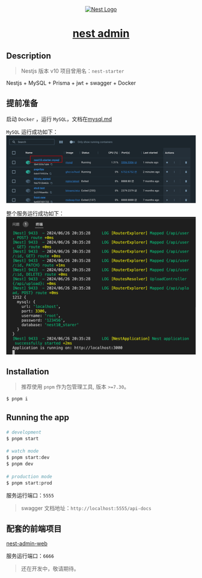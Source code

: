 <p align="center">
  <a href="http://nestjs.com/" target="blank"><img src="https://nestjs.com/img/logo-small.svg" width="120" alt="Nest Logo" /></a>
</p>

<h1 align="center">
  <a href="https://github.com/codercup/nest-admin" target="_blank">nest admin</a>
</h1>

## Description

> Nestjs 版本 v10
> 项目曾用名：`nest-starter`

Nestjs + MySQL + Prisma + jwt + swagger + Docker


## 提前准备

启动 `Docker` ，运行 `MySQL`，文档在[mysql.md](./config/mysql.md)

`MySQL` 运行成功如下：
![alt text](./screenshots/image-1.png)

整个服务运行成功如下：
![alt text](./screenshots/image.png)

## Installation

> 推荐使用 `pnpm` 作为包管理工具, 版本 `>=7.30`。

```bash
$ pnpm i
```

## Running the app

```bash
# development
$ pnpm start

# watch mode
$ pnpm start:dev
$ pnpm dev

# production mode
$ pnpm start:prod
```

服务运行端口：`5555`

> swagger 文档地址：`http://localhost:5555/api-docs`

## 配套的前端项目

[nest-admin-web](https://github.com/codercup/nest-admin-web)

服务运行端口：`6666`

> 还在开发中，敬请期待。
